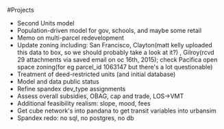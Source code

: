 #Projects

* Second Units model
* Population-driven model for gov, schools, and maybe some retail
* Memo on multi-parcel redevelopment
* Update zoning including: San Francisco, Clayton(matt kelly uploaded this data to box, so we should probably take a look at it?) , Gilroy(rcvd 29 attachments via saved email on oc 16th, 2015); check Pacifica open space zoning(for eg parcel_id 1063147 but there's a lot questionable)
* Treatment of deed-restricted units (and initial database)
* Model and data public status
* Refine spandex dev_type assignments
* Assess overall subsidies, OBAG, cap and trade, LOS->VMT
* Additional feasibility realism: slope, mood, fees
* Get cube network's into pandana to get transit variables into urbansim
* Spandex redo: no sql, no postgres, no db